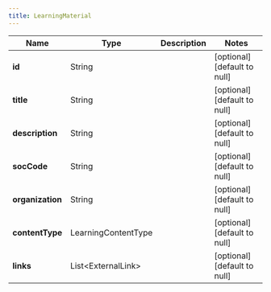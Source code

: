 ```yaml
---
title: LearningMaterial
---
```



| Name | Type | Description | Notes |
|------------ | ------------- | ------------- | -------------|
| **id** | String |  | [optional] [default to null] |
| **title** | String |  | [optional] [default to null] |
| **description** | String |  | [optional] [default to null] |
| **socCode** | String |  | [optional] [default to null] |
| **organization** | String |  | [optional] [default to null] |
| **contentType** | LearningContentType |  | [optional] [default to null] |
| **links** | List&lt;ExternalLink&gt; |  | [optional] [default to null] |
